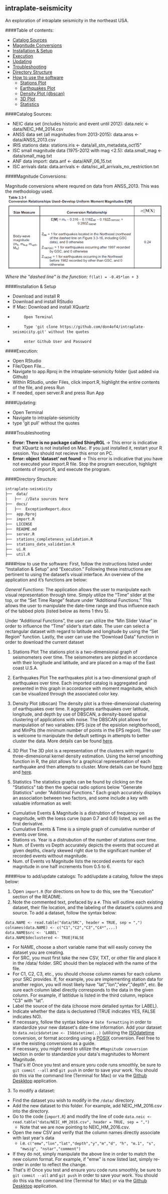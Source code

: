 ## intraplate-seismicity
An exploration of intraplate seismicity in the northeast USA.

####Table of contents:
* [Catalog Sources](#catalog-sources)
* [Magnitude Conversions](#magnitude-conversions)
* [Installation & Setup](#installation-setup)
* [Execution](#execution)
* [Updating](#updating)
* [Troubleshooting](#troubleshooting)
* [Directory Structure](#directory-structure)
* [How to use the software](#how-to-use-the-software)
  * [Stations Plot](#stations-plot)
  * [Earthquakes Plot](#earthquakes-plot)
  * [Density Plot (dbscan)](#density-plot)
  * [3D Plot](#3d-plot)
  * [Statistics](#statistics)

####Catalog Sources:
 - NEIC data set (includes historic and event until 2012): data.neic <- data/NEIC_HM_2014.csv
 - ANSS data set (all magnitudes from 2013-2015): data.anss <- data/ANSS_2013.csv
 - IRIS stations data: stations.iris <- data/all_stn_metadata_oct15"
 - ISC small magnitude data (1975-2012 with mag <2.5): data.small_mag <- data/small_mag.txt
 - ANF data import: data.anf <- data/ANF_06_15.txt
 - ISC arrivals data: data.arrivals <- data/isc_all_arrivals_no_restriction.txt

####Magnitude Conversions:

Magnitude conversions where requred on data from ANSS_2013.  This was the methodology used.
 ![Table 3.3-1](docs/table3.3_1.png)

*Where the "dashed line" is the function:* `f(lat) = -0.45*lon + 3`
 
####Installation & Setup
 - Download and install R
 - Download and install RStudio
 - If Mac:  Download and install XQuartz
 -          Open Terminal
 -          Type 'git clone https://github.com/don4of4/intraplate-seismicity.git' without the quotes
 -          enter Github User and Password

####Execution:
 - Open RStudio
 - File/Open File...
 - Navigate to app.Rproj in the intraplate-seismicity folder (just added via Github)
 - Within RStudio, under Files, click import.R, highlight the entire contents of the file, and press Run
 - If needed, open server.R and press Run App
 
####Updating:
 - Open Terminal
 - Navigate to intraplate-seismicity
 - type 'git pull' without the quotes
 
####Troubleshooting
 - **Error: There is no package called ShinyRGL** → This error is indicative that XQuartz is not installed on Mac. If you just installed it, restart your R session. You should not recieve this error on PC.
 - **Error: object ‘dataset’ not found** → This error is indicative that you have not executed your import.R file. Stop the program execution, highlight contents of import.R, and execute the program. 

####Directory Structure:
```
intraplate-seismicity
├──  data/
│   ├──  //Data sources here
├──  docs/
│   ├──  ExceptionReport.docx
├──  app.Rproj
├──  import.R
├──  LICENSE
├──  README.md
├──  server.R
├──  stations_completeness_validation.R
├──  stations_date_validation.R
├──  ui.R
├──  util.R
```

####How to use the software:
First, follow the instructions listed under “Installation & Setup” and “Execution.” Following these instructions are pertinent to using the dataset’s visual interface. An overview of the application and it’s functions are below:

*General Functions:*
The application allows the user to manipulate each visual representation through time. Simply utilize the “Time” slider at the top, or the “Set Time Range” feature under “Additional Functions.” This allows the user to manipulate the date-time range and thus influence each of the tabbed plots (listed below as items 1 thru 5).  

Under “Additional Functions”, the user can utilize the “Min Slider Value” in order to influence the “Time” slider’s start date. The user can select a rectangular dataset with regard to latitude and longitude by using the “Set Region” function. Lastly, the user can use the “Download Data” function in order to download the current dataset

1.	Stations Plot
The stations plot is a two-dimensional graph of seismometers over time. The seismometers are plotted in accordance with their longitude and latitude, and are placed on a map of the East coast U.S.A.

2.	Earthquakes Plot
The earthquakes plot is a two-dimensional graph of earthquakes over time. Each imported catalog is aggregated and presented in this graph in accordance with moment magnitude, which can be visualized through the associated color key.

3.	Density Plot (dbscan)
The density plot is a three-dimensional clustering of earthquakes over time. It aggregates earthquakes over latitude, longitude, and depth by use of DBSCAN, a density-based spatial clustering of applications with noise. The DBSCAN plot allows for manipulation of two variables: EPS (size of the epsiolon neighborhood), and MinPts (the minimum number of points in the EPS region). The user is welcome to manipulate the default settings in attempts to better cluster the data. More details can be found [here](https://cran.r-project.org/web/packages/dbscan/dbscan.pdf).

4.	3D Plot
The 3D plot is a representation of the clusters with regard to three-dimensional kernel density estimation. Using the kernel smoothing function in R, the plot allows for a graphical representation of each earthquake and then attempts to cluster. More details can be found [here](https://stat.ethz.ch/R-manual/R-devel/library/stats/html/density.html) and [here](https://cran.r-project.org/web/packages/ks/ks.pdf).

5.	Statistics
The statistics graphs can be found by clicking on the "Statistics" tab then the special radio options below "Generate Statistics" under "Additional Functions." Each graph accurately displays an association between two factors, and some include a key with valuable information as well:
 - Cumulative Events & Magnitude is a distrubtion of frequency on magnitude, with the loess curve (span 0.7 and 0.6) listed, as well as the first derivative.
 - Cumulative Events & Time is a simple graph of cumulative number of events over time.
 - Stations vs. Year is a distrubution of the number of stations over time.
 - Num. of Events vs Depth accurately depicts the events that occured at given depths, clearly skewed right due to the significant number of recorded events without magnitude.
 - Num. of Events vs Magnitude lists the recorded events for each magnitude in one half increments from 0.5 to 6.

####How to add/update catalogs:
To add/update a catalog, follow the steps below:

1. Open `import.R` (for directions on how to do this, see the "Execution" section of the README.
2. Note the commented text, prefaced by a `#`. This will outline each existing dataset, their file location, and the labeling of the dataset's columns and source. To add a dataset, follow the syntax below:
  ```
data.NAME <- read.table("data/SRC", header = TRUE, sep = ",")
colnames(data.NAME) <- c("C1","C2","C3","C4*",...)
data.NAME$src <- 'LABEL'
data.NAME$declustered <- TRUE|FALSE
  ```
  - For NAME, choose a short variable name that will easily convey the dataset you are creating.
  - For SRC, you must first take the new CSV, TXT, or other file and place it in the /data/ folder. SRC should then be replaced with the name of the file. 
  - For C1, C2, C3, etc., you should choose column names for each column your SRC provides. If, for example, you are implementing station data for another region, you will most likely have "lat","lon","elev","depth", etc. Be sure each column label directly corresponds to the data in the given column. For example, if latitidue is listed in the third column, replace "C3" with "lat". 
  - Label the source of the data (choose more detailed syntax for LABEL).
  - Indicate whether the data is declustered (TRUE indicates YES, FALSE indicates NO). 
  - If necessary, follow the syntax below `# Date formatting` in order to standardize your new dataset's date-time information. Add your dataset to `data.neic$datetime <- ISOdatetime(..)` (utilizing the [ISOdatetime](https://stat.ethz.ch/R-manual/R-devel/library/base/html/ISOdatetime.html) conversion, or format according using a [POSIX](http://www.inside-r.org/r-doc/base/as.POSIXct) conversion. Feel free to use the existing conversions as a guide. 
  - If necessary, you might need to utilize the `#Magnitude conversion` section in order to standardize your data's magnitudes to Moment Magnitude.
  - That's it! Once you test and ensure yoru code runs smoothly, be sure to `git commit --all` and `git push` in order to save your work. You should do this via the command line (Terminal for Mac) or via the [Github Deskktop](https://desktop.github.com/) application.

3. To modify a dataset:
  - Find the dataset you wish to modify in the `/data/` directory. 
  - Add the new dataset to this folder. For example, add NEIC_HM_2016.csv into the directory. 
  - Go to the code (`import.R`) and modify the line of code `data.neic <- read.table("data/NEIC_HM_2016.csv", header = TRUE, sep = ",")`
    - Note that we are now pointing to NEIC_HM_2016.csv. 
  - Open the new CSV and verify that the column names directly associate with last year's data
    - i.e. `c("emw","lon","lat","depth","y","m","d", "h", "m.1", "s", "mwsig", "nstar","comment")`
  - If they do not, simply manipulate the above line in order to match the new column format. For example, if "emw" is now listed last, simply re-order in order to reflect the change.
  - That's it! Once you test and ensure yoru code runs smoothly, be sure to `git commit --all` and `git push` in order to save your work. You should do this via the command line (Terminal for Mac) or via the [Github Deskktop](https://desktop.github.com/) application.
